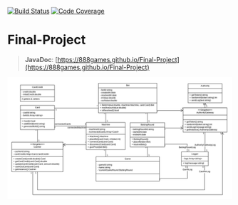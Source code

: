 [![Build Status](https://travis-ci.com/888Games/Final-Project.svg?branch=master)](https://travis-ci.com/888Games/Final-Project)
[![Code Coverage](https://codecov.io/github/888Games/Final-Project/coverage.svg)](https://codecov.io/gh/888Games/Final-Project)

# Final-Project

> **JavaDoc**: [https://888games.github.io/Final-Project](https://888games.github.io/Final-Project)

![UML Diagram](/documents/uml.svg)
